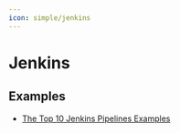 ```yaml
---
icon: simple/jenkins
---
```


# Jenkins

## Examples

- [The Top 10 Jenkins Pipelines Examples](https://medium.com/cloud-believers/the-top-10-jenkins-pipelines-examples-843942ee9ff8)
